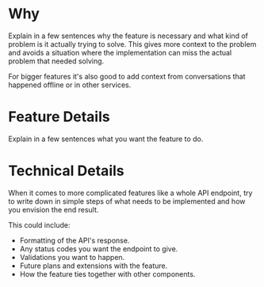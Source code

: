 # Why

Explain in a few sentences why the feature is necessary and what kind of problem
is it actually trying to solve. This gives more context to the problem and avoids
a situation where the implementation can miss the actual problem that needed solving.

For bigger features it's also good to add context from conversations that happened
offline or in other services.

# Feature Details

Explain in a few sentences what you want the feature to do.


# Technical Details

When it comes to more complicated features like a whole API endpoint,
try to write down in simple steps of what needs to be implemented and how
you envision the end result.

This could include:
* Formatting of the API's response.
* Any status codes you want the endpoint to give.
* Validations you want to happen.
* Future plans and extensions with the feature.
* How the feature ties together with other components.


